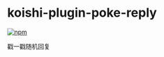 # koishi-plugin-poke-reply

[![npm](https://img.shields.io/npm/v/koishi-plugin-poke-reply?style=flat-square)](https://www.npmjs.com/package/koishi-plugin-poke-reply)

戳一戳随机回复
